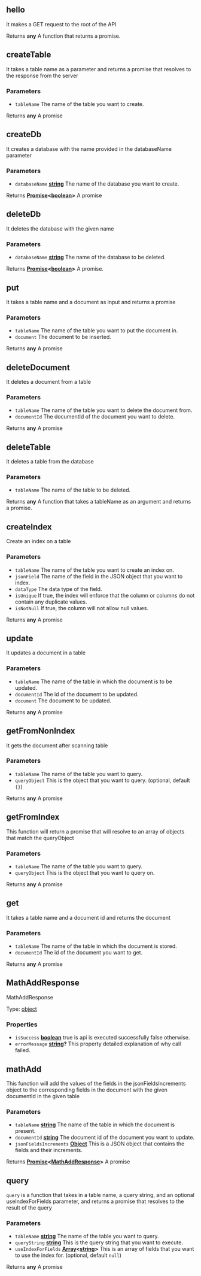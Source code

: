 <!-- Generated by documentation.js. Update this documentation by updating the source code. -->

## hello

It makes a GET request to the root of the API

Returns **any** A function that returns a promise.

## createTable

It takes a table name as a parameter and returns a promise that resolves to the response from the server

### Parameters

*   `tableName`  The name of the table you want to create.

Returns **any** A promise

## createDb

It creates a database with the name provided in the databaseName parameter

### Parameters

*   `databaseName` **[string][1]** The name of the database you want to create.

Returns **[Promise][2]<[boolean][3]>** A promise

## deleteDb

It deletes the database with the given name

### Parameters

*   `databaseName` **[string][1]** The name of the database to be deleted.

Returns **[Promise][2]<[boolean][3]>** A promise.

## put

It takes a table name and a document as input and returns a promise

### Parameters

*   `tableName`  The name of the table you want to put the document in.
*   `document`  The document to be inserted.

Returns **any** A promise

## deleteDocument

It deletes a document from a table

### Parameters

*   `tableName`  The name of the table you want to delete the document from.
*   `documentId`  The documentId of the document you want to delete.

Returns **any** A promise

## deleteTable

It deletes a table from the database

### Parameters

*   `tableName`  The name of the table to be deleted.

Returns **any** A function that takes a tableName as an argument and returns a promise.

## createIndex

Create an index on a table

### Parameters

*   `tableName`  The name of the table you want to create an index on.
*   `jsonField`  The name of the field in the JSON object that you want to index.
*   `dataType`  The data type of the field.
*   `isUnique`  If true, the index will enforce that the column or columns do not contain any duplicate values.
*   `isNotNull`  If true, the column will not allow null values.

Returns **any** A promise

## update

It updates a document in a table

### Parameters

*   `tableName`  The name of the table in which the document is to be updated.
*   `documentId`  The id of the document to be updated.
*   `document`  The document to be updated.

Returns **any** A promise

## getFromNonIndex

It gets the document after scanning table

### Parameters

*   `tableName`  The name of the table you want to query.
*   `queryObject`  This is the object that you want to query. (optional, default `{}`)

Returns **any** A promise

## getFromIndex

This function will return a promise that will resolve to an array of objects that match the queryObject

### Parameters

*   `tableName`  The name of the table you want to query.
*   `queryObject`  This is the object that you want to query on.

Returns **any** A promise

## get

It takes a table name and a document id and returns the document

### Parameters

*   `tableName`  The name of the table in which the document is stored.
*   `documentId`  The id of the document you want to get.

Returns **any** A promise

## MathAddResponse

MathAddResponse

Type: [object][4]

### Properties

*   `isSuccess` **[boolean][3]** true is api is executed successfully false otherwise.
*   `errorMessage` **[string][1]?** This property detailed explanation of why call failed.

## mathAdd

This function will add the values of the fields in the jsonFieldsIncrements object to the corresponding fields in the
document with the given documentId in the given table

### Parameters

*   `tableName` **[string][1]** The name of the table in which the document is present.
*   `documentId` **[string][1]** The document id of the document you want to update.
*   `jsonFieldsIncrements` **[Object][4]** This is a JSON object that contains the fields and their increments.

Returns **[Promise][2]<[MathAddResponse][5]>** A promise

## query

`query` is a function that takes in a table name, a query string, and an optional useIndexForFields parameter, and
returns a promise that resolves to the result of the query

### Parameters

*   `tableName` **[string][1]** The name of the table you want to query.
*   `queryString` **[string][1]** This is the query string that you want to execute.
*   `useIndexForFields` **[Array][6]<[string][1]>** This is an array of fields that you want to use the index for. (optional, default `null`)

Returns **any** A promise

[1]: https://developer.mozilla.org/docs/Web/JavaScript/Reference/Global_Objects/String

[2]: https://developer.mozilla.org/docs/Web/JavaScript/Reference/Global_Objects/Promise

[3]: https://developer.mozilla.org/docs/Web/JavaScript/Reference/Global_Objects/Boolean

[4]: https://developer.mozilla.org/docs/Web/JavaScript/Reference/Global_Objects/Object

[5]: #mathaddresponse

[6]: https://developer.mozilla.org/docs/Web/JavaScript/Reference/Global_Objects/Array

